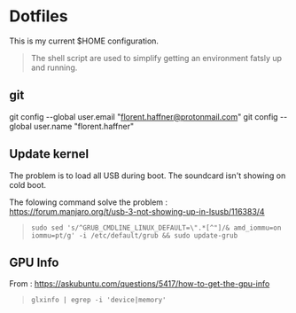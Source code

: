 # Dotfiles

This is my current $HOME configuration.

> The shell script are used to simplify getting an environment fatsly up and running.

## git

git config --global user.email "florent.haffner@protonmail.com"
git config --global user.name "florent.haffner"

## Update kernel
 
The problem is to load all USB during boot. The soundcard isn't showing on cold boot.
 
The folowing command solve the problem :  https://forum.manjaro.org/t/usb-3-not-showing-up-in-lsusb/116383/4
 
> `sudo sed 's/^GRUB_CMDLINE_LINUX_DEFAULT=\".*[^"]/& amd_iommu=on iommu=pt/g' -i /etc/default/grub && sudo update-grub`

## GPU Info

From : https://askubuntu.com/questions/5417/how-to-get-the-gpu-info

> `glxinfo | egrep -i 'device|memory'`


